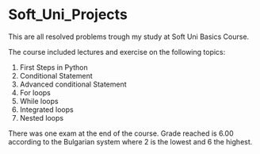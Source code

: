 # Soft_Uni_Projects
 This are all resolved problems trough my study at Soft Uni Basics Course. 

 The course included lectures and exercise on the following topics:
 1. First Steps in Python
 2. Conditional Statement
 3. Advanced conditional Statement
 4. For loops
 5. While loops
 6. Integrated loops
 7. Nested loops

There was one exam at the end of the course. Grade reached is 6.00 according to the Bulgarian system where 2 is the lowest and 6 the highest.
